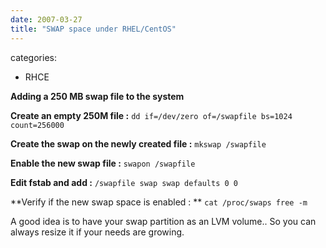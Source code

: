```yaml
---
date: 2007-03-27
title: "SWAP space under RHEL/CentOS"
---
```








categories:
- RHCE


**Adding a 250 MB swap file to the system**

**Create an empty 250M file :**
`dd if=/dev/zero of=/swapfile bs=1024 count=256000`

**Create the swap on the newly created file :**
`mkswap /swapfile`

**Enable the new swap file :**
`swapon /swapfile`

**Edit fstab and add :**
`/swapfile swap swap defaults 0 0`

**Verify if the new swap space is enabled : **
`cat /proc/swaps
free -m`

A good idea is to have your swap partition as an LVM volume.. So you can always resize it if your needs are growing.
